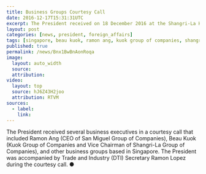```yaml
---
title: Business Groups Courtesy Call
date: 2016-12-17T15:31:31UTC
excerpt: The President received on 18 December 2016 at the Shangri-La Hotel in Singapore several business executives in a courtesy call including Ramon Ang, Beau Kuok, and other Singapore business groups.
layout: post
categories: [news, president, foreign_affairs]
tags: [singapore, beau kuok, ramon ang, kuok group of companies, shangri-la group of companies, san miguel group of companies]
published: true
permalink: /news/Bnx1BwBnAonRoqa
image:
  layout: auto_width
  source: 
  attribution: 
video:
  layout: top
  source: hJ6Z43H2joo
  attribution: RTVM
sources:
  - label:
    link:
---
```


The President received several business executives in a courtesy call that included Ramon Ang (CEO of San Miguel Group of Companies), Beau Kuok (Kuok Group of Companies and Vice Chairman of Shangri-La Group of Companies), and other business groups based in Singapore.
The President was accompanied by Trade and Industry (DTI) Secretary Ramon Lopez during the courtesy call.
&#x25cf;

